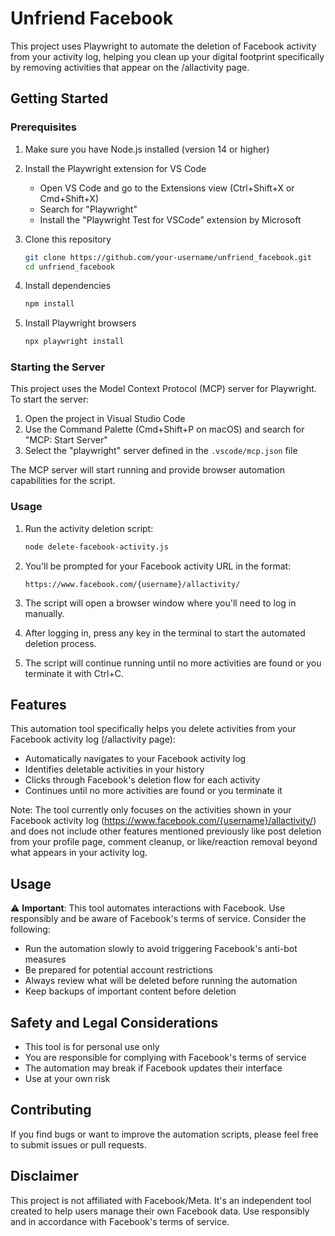 # Unfriend Facebook

This project uses Playwright to automate the deletion of Facebook activity from your activity log, helping you clean up your digital footprint specifically by removing activities that appear on the /allactivity page.

## Getting Started

### Prerequisites

1. Make sure you have Node.js installed (version 14 or higher)

2. Install the Playwright extension for VS Code

   - Open VS Code and go to the Extensions view (Ctrl+Shift+X or Cmd+Shift+X)
   - Search for "Playwright"
   - Install the "Playwright Test for VSCode" extension by Microsoft

3. Clone this repository

   ```bash
   git clone https://github.com/your-username/unfriend_facebook.git
   cd unfriend_facebook
   ```

4. Install dependencies

   ```bash
   npm install
   ```

5. Install Playwright browsers

   ```bash
   npx playwright install
   ```

### Starting the Server

This project uses the Model Context Protocol (MCP) server for Playwright. To start the server:

1. Open the project in Visual Studio Code
2. Use the Command Palette (Cmd+Shift+P on macOS) and search for "MCP: Start Server"
3. Select the "playwright" server defined in the `.vscode/mcp.json` file

The MCP server will start running and provide browser automation capabilities for the script.

### Usage

1. Run the activity deletion script:

   ```bash
   node delete-facebook-activity.js
   ```

2. You'll be prompted for your Facebook activity URL in the format:

   ```
   https://www.facebook.com/{username}/allactivity/
   ```

3. The script will open a browser window where you'll need to log in manually.

4. After logging in, press any key in the terminal to start the automated deletion process.

5. The script will continue running until no more activities are found or you terminate it with Ctrl+C.

## Features

This automation tool specifically helps you delete activities from your Facebook activity log (/allactivity page):

- Automatically navigates to your Facebook activity log
- Identifies deletable activities in your history
- Clicks through Facebook's deletion flow for each activity
- Continues until no more activities are found or you terminate it

Note: The tool currently only focuses on the activities shown in your Facebook activity log (https://www.facebook.com/{username}/allactivity/) and does not include other features mentioned previously like post deletion from your profile page, comment cleanup, or like/reaction removal beyond what appears in your activity log.

## Usage

⚠️ **Important**: This tool automates interactions with Facebook. Use responsibly and be aware of Facebook's terms of service. Consider the following:

- Run the automation slowly to avoid triggering Facebook's anti-bot measures
- Be prepared for potential account restrictions
- Always review what will be deleted before running the automation
- Keep backups of important content before deletion

## Safety and Legal Considerations

- This tool is for personal use only
- You are responsible for complying with Facebook's terms of service
- The automation may break if Facebook updates their interface
- Use at your own risk

## Contributing

If you find bugs or want to improve the automation scripts, please feel free to submit issues or pull requests.

## Disclaimer

This project is not affiliated with Facebook/Meta. It's an independent tool created to help users manage their own Facebook data. Use responsibly and in accordance with Facebook's terms of service.
